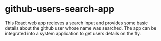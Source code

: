# github-users-search-app
This React web app recieves a search input and provides some basic details about the github user whose name was searched. The app can be integrated into a system application to get users details  on the fly.
